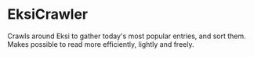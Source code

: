 # EksiCrawler

Crawls around Eksi to gather today's most popular entries, and sort them.
Makes possible to read more efficiently, lightly and freely.
